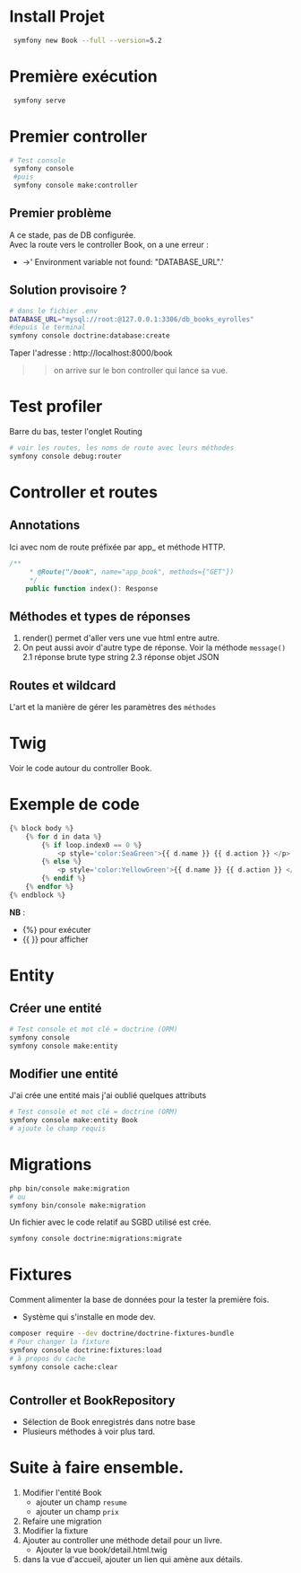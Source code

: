 # Install Projet
```bash
 symfony new Book --full --version=5.2
```

# Première exécution 
```bash
 symfony serve
```

# Premier controller
```bash
# Test console
 symfony console
 #puis 
 symfony console make:controller
```

## Premier problème
A ce stade, pas de DB configurée.  
Avec la route vers le controller Book, on a une erreur : 
- ->' Environment variable not found: "DATABASE_URL".'
## Solution provisoire ?
```bash
# dans le fichier .env
DATABASE_URL="mysql://root:@127.0.0.1:3306/db_books_eyrolles"
#depuis le terminal 
symfony console doctrine:database:create
``` 
Taper l'adresse :
http://localhost:8000/book
>> on arrive sur le bon controller qui lance sa vue.
# Test profiler
Barre du bas, tester l'onglet Routing
```bash
# voir les routes, les noms de route avec leurs méthodes
symfony console debug:router
``` 
# Controller et routes
## Annotations
Ici avec nom de route préfixée par app_ et méthode HTTP.
```php
/**
     * @Route("/book", name="app_book", methods={"GET"})
     */
    public function index(): Response
```

## Méthodes et types de réponses
1. render() permet d'aller vers une vue html entre autre.
2. On peut aussi avoir d'autre type de réponse. Voir la méthode `message()`
2.1 réponse brute type string
2.3 réponse objet JSON
## Routes et wildcard 
L'art et la manière de gérer les paramètres des `méthodes`
#
# Twig
Voir le code autour du controller Book.
# Exemple de code
```php
{% block body %}
    {% for d in data %}
        {% if loop.index0 == 0 %}
            <p style='color:SeaGreen'>{{ d.name }} {{ d.action }} </p>
        {% else %}
            <p style='color:YellowGreen'>{{ d.name }} {{ d.action }} </p>
        {% endif %} 
    {% endfor %}  
{% endblock %}
``` 
__NB__ :
- {%} pour exécuter
- {{ }} pour afficher

#
# Entity
## Créer une entité 
```bash
# Test console et mot clé = doctrine (ORM)
symfony console
symfony console make:entity
 ```
## Modifier une entité
J'ai crée une entité mais j'ai oublié quelques attributs
```bash
# Test console et mot clé = doctrine (ORM)
symfony console make:entity Book
# ajoute le champ requis
```

#
# Migrations 
```bash
php bin/console make:migration
# ou
symfony bin/console make:migration
```
Un fichier avec le code relatif au SGBD utilisé est crée.
```bash
symfony console doctrine:migrations:migrate
```
#
# Fixtures
Comment alimenter la base de données pour la tester la première fois.
- Système qui s'installe en mode dev.
```bash
composer require --dev doctrine/doctrine-fixtures-bundle
# Pour changer la fixture
symfony console doctrine:fixtures:load
# à propos du cache 
symfony console cache:clear
```
#
## Controller et BookRepository
- Sélection de Book enregistrés dans notre base
- Plusieurs méthodes à voir plus tard.

# Suite à faire ensemble.
1. Modifier l'entité Book 
    - ajouter un champ `resume`
    - ajouter un champ `prix`
2. Refaire une migration
3. Modifier la fixture
4. Ajouter au controller une méthode detail pour un livre.
    - Ajouter la vue book/detail.html.twig
5. dans la vue d'accueil, ajouter un lien qui amène aux détails.
